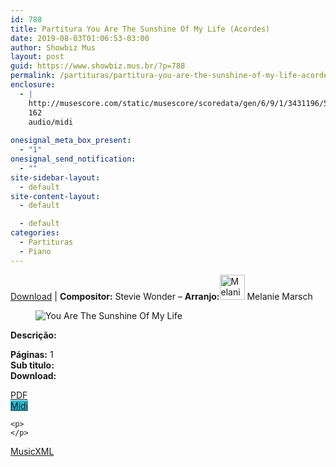 ```yaml
---
id: 788
title: Partitura You Are The Sunshine Of My Life (Acordes)
date: 2019-08-03T01:06:53-03:00
author: Showbiz Mus
layout: post
guid: https://www.showbiz.mus.br/?p=788
permalink: /partituras/partitura-you-are-the-sunshine-of-my-life-acordes/
enclosure:
  - |
    http://musescore.com/static/musescore/scoredata/gen/6/9/1/3431196/50365412c2dcf4fe4b8d445b11bd17269cbe819f/score.mid
    162
    audio/midi
    
onesignal_meta_box_present:
  - "1"
onesignal_send_notification:
  - ""
site-sidebar-layout:
  - default
site-content-layout:
  - default

  - default
categories:
  - Partituras
  - Piano
---
```

[Download](#download "link para download de partitura") | **Compositor:** Stevie Wonder &#8211; **Arranjo:**<img alt="Melanie Marsch" class="wp-image-40" width="40" hight="40" sizes="40" src="https://musescore.com/static/musescore/userdata/avatar/f/2/5/15112721.jpg@300x300?cache=1484022884" /> Melanie Marsch

<figure class="wp-block-image"><img alt="You Are The Sunshine Of My Life" src="http://musescore.com/static/musescore/scoredata/gen/6/9/1/3431196/50365412c2dcf4fe4b8d445b11bd17269cbe819f/score_0.png" class="wp-image-600" /> </figure>

**Descrição:** 

  
**Páginas:** 1  
**Sub titulo:**  
<strong id="download">Download:</strong>

<div class="wp-block-columns has-2-columns alignwide has-4-columns">
  <div class="wp-block-column">
    <div class='wp-block-button aligncenter'>
      <a  target='_blank' href='http://musescore.com/static/musescore/scoredata/gen/6/9/1/3431196/50365412c2dcf4fe4b8d445b11bd17269cbe819f/score_full.pdf' class='wp-block-button__link
         has-background has-vivid-red-background-color' rel="noopener noreferrer">PDF</a>
    </div>
  </div>
  
  <div class="wp-block-column">
    <div class='wp-block-button aligncenter'>
      <a  target='_blank' href='http://musescore.com/static/musescore/scoredata/gen/6/9/1/3431196/50365412c2dcf4fe4b8d445b11bd17269cbe819f/score.mid' class='wp-block-button__link has-background' style='background-color:#2eb9d1' rel="noopener noreferrer">Midi</a>
    </div>
    
    <p>
    </p>
  </div>
  
  <div class="wp-block-column">
    <div class='wp-block-button aligncenter'>
      <a  target='_blank' href='http://musescore.com/static/musescore/scoredata/gen/6/9/1/3431196/50365412c2dcf4fe4b8d445b11bd17269cbe819f/score.mxl' class='wp-block-button__link has-background has-very-dark-gray-background-color' rel="noopener noreferrer">MusicXML</a>
    </div>
  </div>
</div>